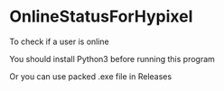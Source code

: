 # OnlineStatusForHypixel
To check if a user is online

You should install Python3 before running this program

Or you can use packed .exe file in Releases
